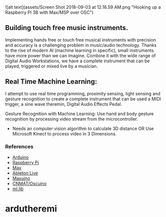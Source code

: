 ![alt text](assets/Screen Shot 2018-09-03 at 12.16.59 AM.png "Hooking up a Raspberry PI 3B with  Max/MSP over OSC")

## Building touch free music instruments.

Implementing hands free or touch free musical instruments with precision and accuracy is a challenging problem in music/audio technology. 
Thanks to the rise of modern AI (machine learning in specific), small instruments have more power than we can imagine. Combine it with the wide range of Digital Audio Workstations, we have a complete instrument that can be played, triggered or mixed live by a musician.

## Real Time Machine Learning:

I attempt to use real time programming, proximity sensing, light sensing and gesture recognition to create a complete instrument that can be used a MIDI trigger, a sine wave theremin, Digital Audio Effects Pedal.

Gesture Recognition with Machine Learning:
Use hand and body gesture recognition by processing video stream from the microcontroller.
- Needs an computer vision algorithm to calculate 3D distance
OR
Use Microsoft Kinect to process video in 3 Dimensions.

### References

- [Arduino](https://www.arduino.cc/)
- [Raspberry Pi](https://www.raspberrypi.org/)
- [Max](https://cycling74.com/products/max/)
- [Ableton Live](https://www.ableton.com/en/)
- [Maxuino](http://www.maxuino.org/)
- [CNMAT/Oscuino](https://github.com/CNMAT/OSC)
- [ml.lib](http://alimomeni.net/ml.lib)
# ardutheremi
